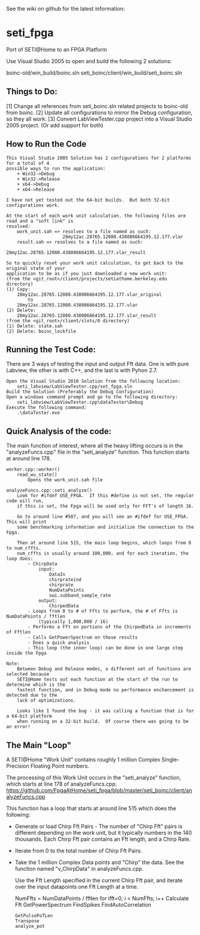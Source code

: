 See the wiki on github for the latest information:


# seti_fpga
Port of SETI@Home to an FPGA Platform

Use Visual Studio 2005 to open and build the following 2 solutions:

boinc-old/win_build/boinc.sln
seti_boinc/client/win_build/seti_boinc.sln

## Things to Do:

[1] Change all references from seti_boinc.sln related projects to boinc-old from boinc.
[2] Update all configurations to mirror the Debug configuration, so they all work.
[3] Convert LabViewTester.cpp project into a Visual Studio 2005 project. (Or add support for both)

## How to Run the Code

	This Visual Studio 2005 Solution has 2 configurations for 2 platforms for a total of 4
	possible ways to run the application:
		+ Win32->Debug
		+ Win32->Release
		+ x64->Debug
		+ x64->Release
 
	I have not yet tested out the 64-bit builds.  But both 32-bit configurations work.

	At the start of each work unit calculation, the following files are read and a "soft link" is
	resolved:
		work_unit.sah => resolves to a file named as such:
						 28my12ac.28765.12080.438086664195.12.177.vlar
		result.sah => resolves to a file named as such:
						 28my12ac.28765.12080.438086664195.12.177.vlar_result

	So to quickly reset your work unit calculation, to get back to the original state of your
	application to be as if you just downloaded a new work unit:
	(from the <git_root>/client/projects/setiathome.berkeley.edu directory)
	(1) Copy:
		28my12ac.28765.12080.438086664195.12.177.vlar_original
			to
		28my12ac.28765.12080.438086664195.12.177.vlar
	(2) Delete:
		28my12ac.28765.12080.438086664195.12.177.vlar_result
	(from the <git_root>/client/slots/0 directory)
	(1) Delete: state.sah
	(2) Delete: boinc_lockfile

## Running the Test Code:

There are 3 ways of testing the input and output Fft data.  One is with pure Labview, the other is
with C++, and the last is with Pyhon 2.7.

	Open the Visual Studio 2010 Solution from the following location:
		seti_labview/LabViewTester.cpp/set_fpga.sln
	Build the Solution (Preferably the Debug Configuration)
	Open a windows command prompt and go to the following directory:
		seti_labview/LabViewTester.cpp\dataTester\Debug
	Execute the following command:
		.\dataTester.exe
	
## Quick Analysis of the code:

The main function of interest, where all the heavy lifting occurs is in the "analyzeFuncs.cpp" file
in the "seti_analyze" function.  This function starts at around line 178.

	worker.cpp::worker()
		read_wu_state()
			Opens the work_unit.sah file

	analyzeFuncs.cpp::seti_analyze()
		Look for #ifdef USE_FPGA.  If this #define is not set, the regular code will run,
		if this is set, the Fpga will be used only for FFT's of length 16.

		Go to around line #507, and you will see an #ifdef for USE_FPGA.  This will print
		some benchmarking information and initialize the connection to the Fpga.

		Then at around line 515, the main loop begins, which loops from 0 to num_cffts.
		num_cffts is usually around 100,000, and for each iteration, the loop does:
			- ChirpData
				input:
					DataIn
					chirprateind
					chirprate
					NumDataPoints
					swi.subband_sample_rate
				output:
					ChirpedData
			- Loops from 0 to # of Ffts to perform, the # of Ffts is NumDataPoints / fftlen
				(typically 1,000,000 / 16)
			- Performs a Fft on portions of the ChirpedData in increments of Fftlen
			- Calls GetPowerSpectrum on those results
			- Does a quick analysis
			- This loop (the inner loop) can be done in one large step inside the Fpga

	Note:
		Between Debug and Release modes, a different set of functions are selected because
		SETI@Home tests out each function at the start of the run to determine which is the
		fastest function, and in Debug mode no performance enchancement is detected due to the
		lack of optimizations.
		
		Looks like I found the bug - it was calling a function that is for a 64-bit platform
		when running on a 32-bit build.  Of course there was going to be an error!

## The Main "Loop"

A SETI@Home "Work Unit" contains roughly 1 million Complex Single-Precision Floating Point numbers.

The processing of this Work Unit occurs in the "seti_analyze" function, which starts at line 178 of analyzeFuncs.cpp.
   https://github.com/FpgaAtHome/seti_fpga/blob/master/seti_boinc/client/analyzeFuncs.cpp

This function has a loop that starts at around line 515 which does the following:
 * Generate or load Chirp Fft Pairs - The number of "Chirp Fft" pairs is different depending on the work unit, but it typically numbers in the 140 thousands.  Each Chirp Fft pair contains an Fft length, and a Chirp Rate.
 * Iterate from 0 to the total number of Chirp Fft Pairs.
  * Take the 1 million Complex Data points and "Chirp" the data. See the function named
	"v_ChirpData" in analyzeFuncs.cpp.

	Use the Fft Length specified in the current Chirp Fft pair, and iterate over the input datapoints one Fft Length at a time.

	NumFfts = NumDataPoints / fftlen
	for ifft=0; i < NumFfts; i++
		Calculate Fft
		GetPowerSpectrum
		FindSpikes
		FindAutoCorrelation
		
		GetPulsePoTLen
		Transpose
		analyze_pot


